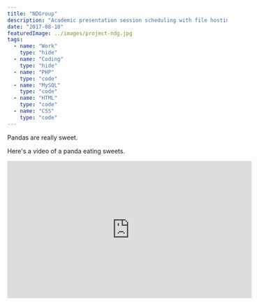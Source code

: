 ```yaml
---
title: "NDGroup"
description: "Academic presentation session scheduling with file hosting"
date: "2017-08-10"
featuredImage: ../images/project-ndg.jpg
tags:
  - name: "Work"
    type: "hide"
  - name: "Coding"
    type: "hide"
  - name: "PHP"
    type: "code"
  - name: "MySQL"
    type: "code"
  - name: "HTML"
    type: "code"
  - name: "CSS"
    type: "code"
---
```


Pandas are really sweet.

Here's a video of a panda eating sweets.

<iframe width="560" height="315" src="https://www.youtube.com/embed/4n0xNbfJLR8" frameborder="0" allowfullscreen></iframe>